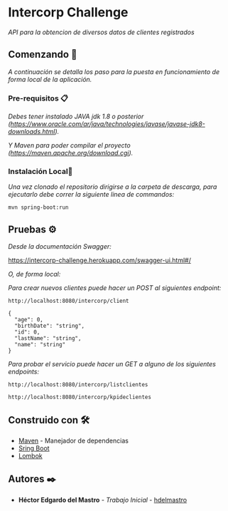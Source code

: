 # Intercorp Challenge

_API para la obtencion de diversos datos de clientes registrados_

## Comenzando 🚀

_A continuación se detalla los paso para la puesta en funcionamiento de forma local de la aplicación._

### Pre-requisitos 📋

_Debes tener instalado JAVA jdk 1.8 o posterior (https://www.oracle.com/ar/java/technologies/javase/javase-jdk8-downloads.html)._

_Y Maven para poder compilar el proyecto (https://maven.apache.org/download.cgi)._


### Instalación Local🔧

_Una vez clonado el repositorio dirigirse a la carpeta de descarga, para ejecutarlo debe correr la siguiente linea de commandos:_

```
mvn spring-boot:run
```

## Pruebas ⚙️

_Desde la documentación Swagger:_

https://intercorp-challenge.herokuapp.com/swagger-ui.html#/

_O, de forma local:_

_Para crear nuevos clientes puede hacer un POST al siguientes endpoint:_

```
http://localhost:8080/intercorp/client
```
```Body
{
  "age": 0,
  "birthDate": "string",
  "id": 0,
  "lastName": "string",
  "name": "string"
}
```

_Para probar el servicio puede hacer un GET a alguno de los siguientes endpoints:_

```
http://localhost:8080/intercorp/listclientes
```
```
http://localhost:8080/intercorp/kpideclientes
```


## Construido con 🛠️

* [Maven](https://maven.apache.org/) - Manejador de dependencias
* [Sring Boot](https://spring.io/projects/spring-boot/) 
* [Lombok](https://projectlombok.org/) 

## Autores ✒️

* **Héctor Edgardo del Mastro** - *Trabajo Inicial* - [hdelmastro](https://github.com/hdelmastro)

